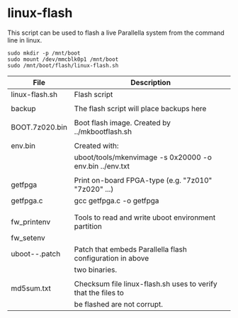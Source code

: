 linux-flash
===========

This script can be used to flash a live Parallella system from the command
line in linux.

```
sudo mkdir -p /mnt/boot
sudo mount /dev/mmcblk0p1 /mnt/boot
sudo /mnt/boot/flash/linux-flash.sh
```
 

File           | Description
---------------|---------------------------------------------------------------
linux-flash.sh | Flash script
               |
backup         | The flash script will place backups here
               |
BOOT.7z020.bin | Boot flash image. Created by ../mkbootflash.sh
               |
env.bin        | Created with:
               | uboot/tools/mkenvimage -s 0x20000 -o env.bin ../env.txt
               |
getfpga        | Print on-board FPGA-type (e.g. "7z010" "7z020" ...)
getfpga.c      | gcc getfpga.c -o getfpga
               |
               |
fw_printenv    | Tools to read and write uboot environment partition
fw_setenv      |
uboot--.patch  | Patch that embeds Parallella flash configuration in above
               | two binaries.
               |
md5sum.txt     | Checksum file linux-flash.sh uses to verify that the files to
               | be flashed are not corrupt.
